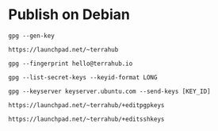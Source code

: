 # Publish on Debian

```shell
gpg --gen-key
```

```
https://launchpad.net/~terrahub
```

```shell
gpg --fingerprint hello@terrahub.io
```

```shell
gpg --list-secret-keys --keyid-format LONG
```

```shell
gpg --keyserver keyserver.ubuntu.com --send-keys [KEY_ID]
```

```
https://launchpad.net/~terrahub/+editpgpkeys
```

```
https://launchpad.net/~terrahub/+editsshkeys
```

